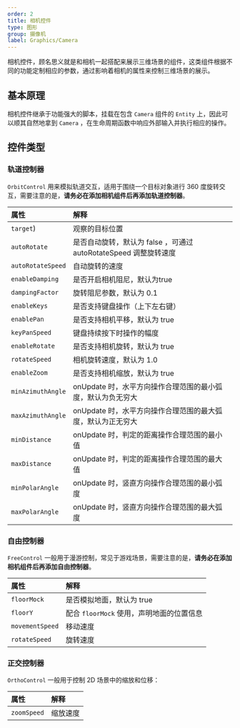 ```yaml
---
order: 2
title: 相机控件
type: 图形
group: 摄像机
label: Graphics/Camera
---
```


相机控件，顾名思义就是和相机一起搭配来展示三维场景的组件，这类组件根据不同的功能定制相应的参数，通过影响着相机的属性来控制三维场景的展示。

## 基本原理

相机控件继承于功能强大的脚本，挂载在包含 `Camera` 组件的 `Entity` 上，因此可以顺其自然地拿到 `Camera` ，在生命周期函数中响应外部输入并执行相应的操作。

## 控件类型

### 轨道控制器

`OrbitControl` 用来模拟轨道交互，适用于围绕一个目标对象进行 360 度旋转交互，需要注意的是，**请务必在添加相机组件后再添加轨道控制器**。

<playground src="gltf-basic.ts"></playground>

|属性|解释|
|:--|:--|
|`target`)|观察的目标位置|
|`autoRotate`|是否自动旋转，默认为 false ，可通过 autoRotateSpeed 调整旋转速度|
|`autoRotateSpeed`|自动旋转的速度|
|`enableDamping`| 是否开启相机阻尼，默认为true|
|`dampingFactor` | 旋转阻尼参数，默认为 0.1|
|`enableKeys`| 是否支持键盘操作（上下左右键）|
|`enablePan`| 是否支持相机平移，默认为 true| 
|`keyPanSpeed` | 键盘持续按下时操作的幅度| 
|`enableRotate` | 是否支持相机旋转，默认为 true| 
|`rotateSpeed` | 相机旋转速度，默认为 1.0| 
|`enableZoom`| 是否支持相机缩放，默认为 true| 
|`minAzimuthAngle`| onUpdate 时，水平方向操作合理范围的最小弧度，默认为负无穷大| 
|`maxAzimuthAngle`| onUpdate 时，水平方向操作合理范围的最大弧度，默认为正无穷大| 
|`minDistance` | onUpdate 时，判定的距离操作合理范围的最小值| 
|`maxDistance` | onUpdate 时，判定的距离操作合理范围的最大值| 
|`minPolarAngle` | onUpdate 时，竖直方向操作合理范围的最小弧度| 
|`maxPolarAngle` | onUpdate 时，竖直方向操作合理范围的最大弧度|

### 自由控制器

`FreeControl` 一般用于漫游控制，常见于游戏场景，需要注意的是，**请务必在添加相机组件后再添加自由控制器**。

<playground src="controls-free.ts"></playground>

|属性|解释|
|:--|:--|
|`floorMock` | 是否模拟地面，默认为 true |
|`floorY` | 配合 `floorMock` 使用，声明地面的位置信息 |
|`movementSpeed` | 移动速度 |
|`rotateSpeed` | 旋转速度 |

### 正交控制器

`OrthoControl` 一般用于控制 2D 场景中的缩放和位移：

<playground src="ortho-control.ts"></playground>

|属性|解释|
|:--|:--|
|`zoomSpeed`| 缩放速度 |